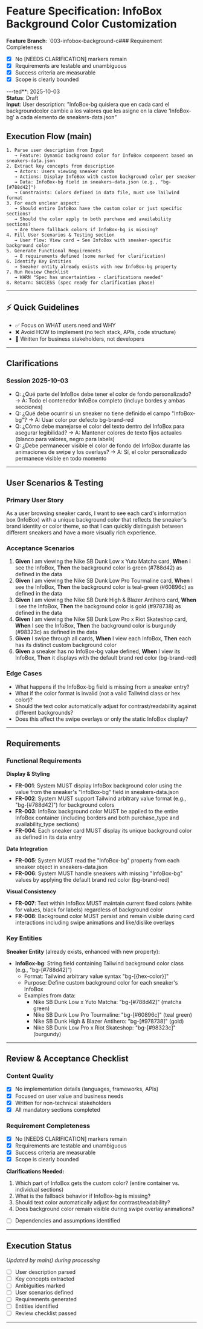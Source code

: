 # Feature Specification: InfoBox Background Color Customization

**Feature Branch**: `003-infobox-background-c### Requirement Completeness
- [x] No [NEEDS CLARIFICATION] markers remain
- [x] Requirements are testable and unambiguous
- [x] Success criteria are measurable
- [x] Scope is clearly bounded

---ted**: 2025-10-03  
**Status**: Draft  
**Input**: User description: "InfoBox-bg quisiera que en cada card el backgroundcolor cambie a los valores que les asigne en la clave 'InfoBox-bg' a cada elemento de sneakers-data.json"

## Execution Flow (main)
```
1. Parse user description from Input
   → Feature: Dynamic background color for InfoBox component based on sneakers-data.json
2. Extract key concepts from description
   → Actors: Users viewing sneaker cards
   → Actions: Display InfoBox with custom background color per sneaker
   → Data: InfoBox-bg field in sneakers-data.json (e.g., "bg-[#788d42]")
   → Constraints: Colors defined in data file, must use Tailwind format
3. For each unclear aspect:
   → Should entire InfoBox have the custom color or just specific sections?
   → Should the color apply to both purchase and availability sections?
   → Are there fallback colors if InfoBox-bg is missing?
4. Fill User Scenarios & Testing section
   → User flow: View card → See InfoBox with sneaker-specific background color
5. Generate Functional Requirements
   → 8 requirements defined (some marked for clarification)
6. Identify Key Entities
   → Sneaker entity already exists with new InfoBox-bg property
7. Run Review Checklist
   → WARN "Spec has uncertainties - clarifications needed"
8. Return: SUCCESS (spec ready for clarification phase)
```

---

## ⚡ Quick Guidelines
- ✅ Focus on WHAT users need and WHY
- ❌ Avoid HOW to implement (no tech stack, APIs, code structure)
- 👥 Written for business stakeholders, not developers

---

## Clarifications

### Session 2025-10-03
- Q: ¿Qué parte del InfoBox debe tener el color de fondo personalizado? → A: Todo el contenedor InfoBox completo (incluye bordes y ambas secciones)
- Q: ¿Qué debe ocurrir si un sneaker no tiene definido el campo "InfoBox-bg"? → A: Usar color por defecto bg-brand-red
- Q: ¿Cómo debe manejarse el color del texto dentro del InfoBox para asegurar legibilidad? → A: Mantener colores de texto fijos actuales (blanco para valores, negro para labels)
- Q: ¿Debe permanecer visible el color de fondo del InfoBox durante las animaciones de swipe y los overlays? → A: Sí, el color personalizado permanece visible en todo momento

---

## User Scenarios & Testing

### Primary User Story
As a user browsing sneaker cards, I want to see each card's information box (InfoBox) with a unique background color that reflects the sneaker's brand identity or color theme, so that I can quickly distinguish between different sneakers and have a more visually rich experience.

### Acceptance Scenarios
1. **Given** I am viewing the Nike SB Dunk Low x Yuto Matcha card, **When** I see the InfoBox, **Then** the background color is green (#788d42) as defined in the data
2. **Given** I am viewing the Nike SB Dunk Low Pro Tourmaline card, **When** I see the InfoBox, **Then** the background color is teal-green (#60896c) as defined in the data
3. **Given** I am viewing the Nike SB Dunk High & Blazer Antihero card, **When** I see the InfoBox, **Then** the background color is gold (#978738) as defined in the data
4. **Given** I am viewing the Nike SB Dunk Low Pro x Riot Skateshop card, **When** I see the InfoBox, **Then** the background color is burgundy (#98323c) as defined in the data
5. **Given** I swipe through all cards, **When** I view each InfoBox, **Then** each has its distinct custom background color
6. **Given** a sneaker has no InfoBox-bg value defined, **When** I view its InfoBox, **Then** it displays with the default brand red color (bg-brand-red)

### Edge Cases
- What happens if the InfoBox-bg field is missing from a sneaker entry?
- What if the color format is invalid (not a valid Tailwind class or hex color)?
- Should the text color automatically adjust for contrast/readability against different backgrounds?
- Does this affect the swipe overlays or only the static InfoBox display?

---

## Requirements

### Functional Requirements

**Display & Styling**
- **FR-001**: System MUST display InfoBox background color using the value from the sneaker's "InfoBox-bg" field in sneakers-data.json
- **FR-002**: System MUST support Tailwind arbitrary value format (e.g., "bg-[#788d42]") for background colors
- **FR-003**: InfoBox background color MUST be applied to the entire InfoBox container (including borders and both purchase_type and availability_type sections)
- **FR-004**: Each sneaker card MUST display its unique background color as defined in its data entry

**Data Integration**
- **FR-005**: System MUST read the "InfoBox-bg" property from each sneaker object in sneakers-data.json
- **FR-006**: System MUST handle sneakers with missing "InfoBox-bg" values by applying the default brand red color (bg-brand-red)

**Visual Consistency**
- **FR-007**: Text within InfoBox MUST maintain current fixed colors (white for values, black for labels) regardless of background color
- **FR-008**: Background color MUST persist and remain visible during card interactions including swipe animations and like/dislike overlays

### Key Entities

**Sneaker Entity** (already exists, enhanced with new property):
- **InfoBox-bg**: String field containing Tailwind background color class (e.g., "bg-[#788d42]")
  - Format: Tailwind arbitrary value syntax "bg-[{hex-color}]"
  - Purpose: Define custom background color for each sneaker's InfoBox
  - Examples from data:
    - Nike SB Dunk Low x Yuto Matcha: "bg-[#788d42]" (matcha green)
    - Nike SB Dunk Low Pro Tourmaline: "bg-[#60896c]" (teal green)
    - Nike SB Dunk High & Blazer Antihero: "bg-[#978738]" (gold)
    - Nike SB Dunk Low Pro x Riot Skateshop: "bg-[#98323c]" (burgundy)

---

## Review & Acceptance Checklist

### Content Quality
- [x] No implementation details (languages, frameworks, APIs)
- [x] Focused on user value and business needs
- [x] Written for non-technical stakeholders
- [x] All mandatory sections completed

### Requirement Completeness
- [x] No [NEEDS CLARIFICATION] markers remain
- [x] Requirements are testable and unambiguous
- [x] Success criteria are measurable
- [x] Scope is clearly bounded

**Clarifications Needed:**
1. Which part of InfoBox gets the custom color? (entire container vs. individual sections)
2. What is the fallback behavior if InfoBox-bg is missing?
3. Should text color automatically adjust for contrast/readability?
4. Does background color remain visible during swipe overlay animations?
- [ ] Dependencies and assumptions identified

---

## Execution Status
*Updated by main() during processing*

- [ ] User description parsed
- [ ] Key concepts extracted
- [ ] Ambiguities marked
- [ ] User scenarios defined
- [ ] Requirements generated
- [ ] Entities identified
- [ ] Review checklist passed

---
